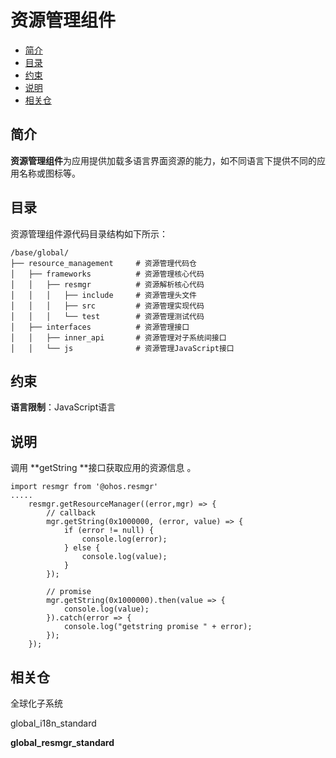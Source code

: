 # 资源管理组件<a name="ZH-CN_TOPIC_0000001162518223"></a>

-   [简介](#section11660541593)
-   [目录](#section1464106163817)
-   [约束](#section1718733212019)
-   [说明](#section894511013511)
-   [相关仓](#section15583142420413)

## 简介<a name="section11660541593"></a>

**资源管理组件**为应用提供加载多语言界面资源的能力，如不同语言下提供不同的应用名称或图标等。

## 目录<a name="section1464106163817"></a>

资源管理组件源代码目录结构如下所示：

```
/base/global/
├── resource_management     # 资源管理代码仓
│   ├── frameworks          # 资源管理核心代码
│   │   ├── resmgr          # 资源解析核心代码
│   │   │   ├── include     # 资源管理头文件
│   │   │   ├── src         # 资源管理实现代码
│   │   │   └── test        # 资源管理测试代码
│   ├── interfaces          # 资源管理接口
│   │   ├── inner_api       # 资源管理对子系统间接口
│   │   └── js              # 资源管理JavaScript接口
```

## 约束<a name="section1718733212019"></a>

**语言限制**：JavaScript语言

## 说明<a name="section894511013511"></a>

调用  **getString **接口获取应用的资源信息 。

```
import resmgr from '@ohos.resmgr'
.....
    resmgr.getResourceManager((error,mgr) => {
        // callback
        mgr.getString(0x1000000, (error, value) => {
            if (error != null) {
                console.log(error);
            } else {
                console.log(value);
            }
        });

        // promise
        mgr.getString(0x1000000).then(value => {
            console.log(value);
        }).catch(error => {
            console.log("getstring promise " + error);
        });
    });
```

## 相关仓<a name="section15583142420413"></a>

全球化子系统

global\_i18n\_standard

**global\_resmgr\_standard**

